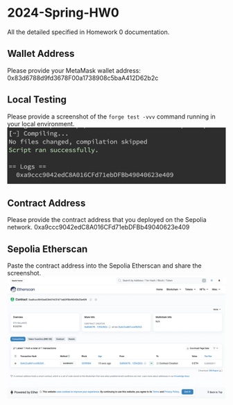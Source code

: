# 2024-Spring-HW0

All the detailed specified in Homework 0 documentation.

## Wallet Address
Please provide your MetaMask wallet address:
0x83d6788d9fd3678F00a1738908c5baA412D62b2c

## Local Testing
Please provide a screenshot of the `forge test -vvv` command running in your local environment.
![alt text](./hw0/figure2.png)

## Contract Address
Please provide the contract address that you deployed on the Sepolia network.
0xa9ccc9042edC8A016CFd71ebDFBb49040623e409

## Sepolia Etherscan
Paste the contract address into the Sepolia Etherscan and share the screenshot.
![alt text](./hw0/figure3.png)
